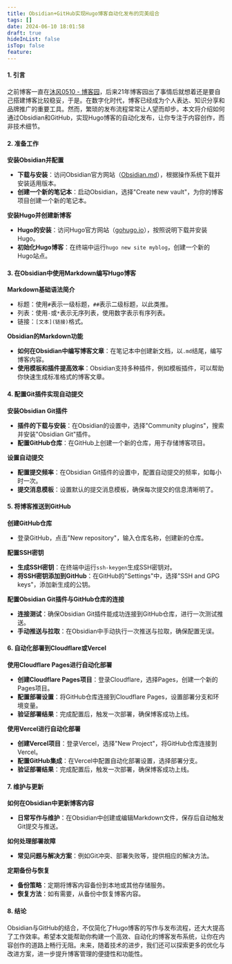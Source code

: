 ```yaml
---
title: Obsidian+GitHub实现Hugo博客自动化发布的完美组合
tags: []
date: 2024-06-10 18:01:58
draft: true
hideInList: false
isTop: false
feature: 
---
```

#### 1. 引言

之前博客一直在[沐风0510 - 博客园](https://www.cnblogs.com/halfsaltedfish)，后来21年博客园出了事情后就想着还是要自己搭建博客比较稳妥，于是。在数字化时代，博客已经成为个人表达、知识分享和品牌推广的重要工具。然而，繁琐的发布流程常常让人望而却步。本文将介绍如何通过Obsidian和GitHub，实现Hugo博客的自动化发布，让你专注于内容创作，而非技术细节。

#### 2. 准备工作

**安装Obsidian并配置**

- **下载与安装**：访问Obsidian官方网站（[Obsidian.md](https://obsidian.md/)），根据操作系统下载并安装适用版本。
- **创建一个新的笔记本**：启动Obsidian，选择"Create new vault"，为你的博客项目创建一个新的笔记本。

**安装Hugo并创建新博客**

- **Hugo的安装**：访问Hugo官方网站（[gohugo.io](https://gohugo.io/)），按照说明下载并安装Hugo。
- **初始化Hugo博客**：在终端中运行`hugo new site myblog`，创建一个新的Hugo站点。

#### 3. 在Obsidian中使用Markdown编写Hugo博客

**Markdown基础语法简介**

- 标题：使用`#`表示一级标题，`##`表示二级标题，以此类推。
- 列表：使用`-`或`*`表示无序列表，使用数字表示有序列表。
- 链接：`[文本](链接)`格式。

**Obsidian的Markdown功能**

- **如何在Obsidian中编写博客文章**：在笔记本中创建新文档，以`.md`结尾，编写博客内容。
- **使用模板和插件提高效率**：Obsidian支持多种插件，例如模板插件，可以帮助你快速生成标准格式的博客文章。

#### 4. 配置Git插件实现自动提交

**安装Obsidian Git插件**

- **插件的下载与安装**：在Obsidian的设置中，选择"Community plugins"，搜索并安装"Obsidian Git"插件。
- **配置GitHub仓库**：在GitHub上创建一个新的仓库，用于存储博客项目。

**设置自动提交**

- **配置提交频率**：在Obsidian Git插件的设置中，配置自动提交的频率，如每小时一次。
- **提交消息模板**：设置默认的提交消息模板，确保每次提交的信息清晰明了。

#### 5. 将博客推送到GitHub

**创建GitHub仓库**

- 登录GitHub，点击"New repository"，输入仓库名称，创建新的仓库。

**配置SSH密钥**

- **生成SSH密钥**：在终端中运行`ssh-keygen`生成SSH密钥对。
- **将SSH密钥添加到GitHub**：在GitHub的"Settings"中，选择"SSH and GPG keys"，添加新生成的公钥。

**配置Obsidian Git插件与GitHub仓库的连接**

- **连接测试**：确保Obsidian Git插件能成功连接到GitHub仓库，进行一次测试推送。
- **手动推送与拉取**：在Obsidian中手动执行一次推送与拉取，确保配置无误。

#### 6. 自动化部署到Cloudflare或Vercel

**使用Cloudflare Pages进行自动化部署**

- **创建Cloudflare Pages项目**：登录Cloudflare，选择Pages，创建一个新的Pages项目。
- **配置部署设置**：将GitHub仓库连接到Cloudflare Pages，设置部署分支和环境变量。
- **验证部署结果**：完成配置后，触发一次部署，确保博客成功上线。

**使用Vercel进行自动化部署**

- **创建Vercel项目**：登录Vercel，选择"New Project"，将GitHub仓库连接到Vercel。
- **配置GitHub集成**：在Vercel中配置自动化部署设置，选择部署分支。
- **验证部署结果**：完成配置后，触发一次部署，确保博客成功上线。

#### 7. 维护与更新

**如何在Obsidian中更新博客内容**

- **日常写作与维护**：在Obsidian中创建或编辑Markdown文件，保存后自动触发Git提交与推送。

**如何处理部署故障**

- **常见问题与解决方案**：例如Git冲突、部署失败等，提供相应的解决方法。

**定期备份与恢复**

- **备份策略**：定期将博客内容备份到本地或其他存储服务。
- **恢复方法**：如有需要，从备份中恢复博客内容。

#### 8. 结论

Obsidian与GitHub的结合，不仅简化了Hugo博客的写作与发布流程，还大大提高了工作效率。希望本文能帮助你构建一个高效、自动化的博客发布系统，让你在内容创作的道路上畅行无阻。未来，随着技术的进步，我们还可以探索更多的优化与改进方案，进一步提升博客管理的便捷性和功能性。